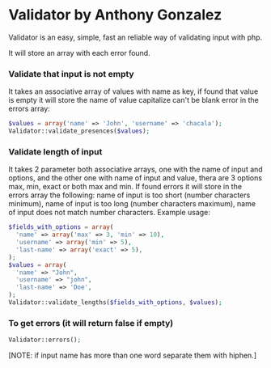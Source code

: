 # Validator by Anthony Gonzalez

Validator is an easy, simple, fast an reliable way of validating input with php.

It will store an array with each error found.

### Validate that input is not empty

It takes an associative array of values with name as key, if found that value is empty it will store the name of value capitalize can't be blank error in the errors array:

```php
$values = array('name' => 'John', 'username' => 'chacala');
Validator::validate_presences($values);
```

### Validate length of input

It takes 2 parameter both associative arrays, one with the name of input and options, and the other one with name of input and value, thera are 3 options max, min, exact or both max and min. If found errors it will store in the errors array the following: name of input is too short (number characters minimum), name of input is too long (number characters maximum), name of input does not match number characters. Example usage:

```php
$fields_with_options = array(
  'name' => array('max' => 3, 'min' => 10), 
  'username' => array('min' => 5),
  'last-name' => array('exact' => 5),
);
$values = array(
  'name' => "John", 
  'username' => "john", 
  'last-name' => 'Doe',
);
Validator::validate_lengths($fields_with_options, $values); 
```

### To get errors (it will return false if empty)

```php
Validator::errors();
```

[NOTE: if input name has more than one word separate them with hiphen.]
